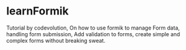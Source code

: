 # learnFormik
Tutorial by codevolution, On how to use formik to manage Form data, handling form submission, Add validation to forms, create simple and complex forms without breaking sweat.